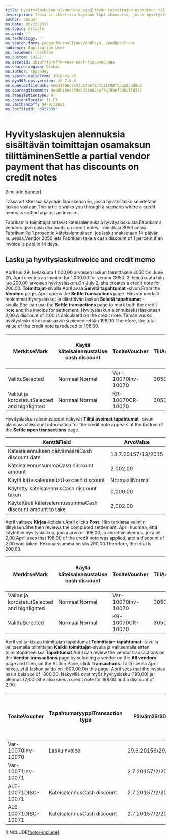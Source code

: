 ```yaml
---
title: Hyvityslaskujen alennuksia sisältävän toimittajan osamaksun tilittäminen
description: Tässä artikkelissa käydään läpi skenaario, jossa hyvityslasku selvitetään laskua vastaan.
author: abruer
ms.date: 08/22/2017
ms.topic: article
ms.prod: ''
ms.technology: ''
ms.search.form: LedgerJournalTransVendPaym, VendOpenTrans
audience: Application User
ms.reviewer: roschlom
ms.custom: 14222
ms.assetid: 2b19f7fd-9ff9-4ee4-bddf-f582946d008e
ms.search.region: Global
ms.author: shpandey
ms.search.validFrom: 2016-02-28
ms.dyn365.ops.version: AX 7.0.0
ms.openlocfilehash: 6e634796c7143c14a872c721f298f3ab28cbddd6
ms.sourcegitcommit: 0e8db169c3f90bd750826af76709ef5d621fd377
ms.translationtype: HT
ms.contentlocale: fi-FI
ms.lasthandoff: 04/01/2021
ms.locfileid: "5827839"
---
```

# <a name="settle-a-partial-vendor-payment-that-has-discounts-on-credit-notes"></a><span data-ttu-id="3c06c-103">Hyvityslaskujen alennuksia sisältävän toimittajan osamaksun tilittäminen</span><span class="sxs-lookup"><span data-stu-id="3c06c-103">Settle a partial vendor payment that has discounts on credit notes</span></span>

[!include [banner](../includes/banner.md)]

<span data-ttu-id="3c06c-104">Tässä artikkelissa käydään läpi skenaario, jossa hyvityslasku selvitetään laskua vastaan.</span><span class="sxs-lookup"><span data-stu-id="3c06c-104">This article walks you through a scenario where a credit memo is settled against an invoice.</span></span>

<span data-ttu-id="3c06c-105">Fabrikamin toimittajat antavat käteisalennuksia hyvityslaskuista.</span><span class="sxs-lookup"><span data-stu-id="3c06c-105">Fabrikam’s vendors give cash discounts on credit notes.</span></span> <span data-ttu-id="3c06c-106">Toimittaja 3050 antaa Fabrikamille 1 prosentin käteisalennuksen, jos lasku maksetaan 14 päivän kuluessa.</span><span class="sxs-lookup"><span data-stu-id="3c06c-106">Vendor 3050 lets Fabrikam take a cash discount of 1 percent if an invoice is paid in 14 days.</span></span>

## <a name="invoice-and-credit-memo"></a><span data-ttu-id="3c06c-107">Lasku ja hyvityslasku</span><span class="sxs-lookup"><span data-stu-id="3c06c-107">Invoice and credit memo</span></span>
<span data-ttu-id="3c06c-108">April luo 29. kesäkuuta 1 000,00 arvoisen laskun toimittajalle 3050.</span><span class="sxs-lookup"><span data-stu-id="3c06c-108">On June 29, April creates an invoice for 1,000.00 for vendor 3050.</span></span> <span data-ttu-id="3c06c-109">2. heinäkuuta hän luo 200,00 arvoisen hyvityslaskun.</span><span class="sxs-lookup"><span data-stu-id="3c06c-109">On July 2, she creates a credit note for 200.00.</span></span> <span data-ttu-id="3c06c-110">**Toimittajat**-sivulla April avaa **Selvitä tapahtumat** -sivun.</span><span class="sxs-lookup"><span data-stu-id="3c06c-110">From the **Vendors** page, April opens the **Settle transactions** page.</span></span> <span data-ttu-id="3c06c-111">Hän voi merkitä molemmat hyvityslaskut ja tilitettävän laskun **Selvitä tapahtumat** -sivulla.</span><span class="sxs-lookup"><span data-stu-id="3c06c-111">She can use the **Settle transactions** page to mark both the credit note and the invoice for settlement.</span></span> <span data-ttu-id="3c06c-112">Hyvityslaskun alennukseksi lasketaan 2,00.</span><span class="sxs-lookup"><span data-stu-id="3c06c-112">A discount of 2.00 is calculated on the credit note.</span></span> <span data-ttu-id="3c06c-113">Tämän vuoksi hyvityslaskun kokonaisarvoksi pienennetään 198,00.</span><span class="sxs-lookup"><span data-stu-id="3c06c-113">Therefore, the total value of the credit note is reduced to 198.00.</span></span>

| <span data-ttu-id="3c06c-114">Merkitse</span><span class="sxs-lookup"><span data-stu-id="3c06c-114">Mark</span></span>                     | <span data-ttu-id="3c06c-115">Käytä käteisalennusta</span><span class="sxs-lookup"><span data-stu-id="3c06c-115">Use cash discount</span></span> | <span data-ttu-id="3c06c-116">Tosite</span><span class="sxs-lookup"><span data-stu-id="3c06c-116">Voucher</span></span>   | <span data-ttu-id="3c06c-117">Tili</span><span class="sxs-lookup"><span data-stu-id="3c06c-117">Account</span></span> | <span data-ttu-id="3c06c-118">Päivämäärä</span><span class="sxs-lookup"><span data-stu-id="3c06c-118">Date</span></span>      | <span data-ttu-id="3c06c-119">Eräpäivä</span><span class="sxs-lookup"><span data-stu-id="3c06c-119">Due date</span></span>  | <span data-ttu-id="3c06c-120">Lasku</span><span class="sxs-lookup"><span data-stu-id="3c06c-120">Invoice</span></span> | <span data-ttu-id="3c06c-121">Summa tapahtuman valuuttana</span><span class="sxs-lookup"><span data-stu-id="3c06c-121">Amount in transaction currency</span></span> | <span data-ttu-id="3c06c-122">Valuutta</span><span class="sxs-lookup"><span data-stu-id="3c06c-122">Currency</span></span> | <span data-ttu-id="3c06c-123">Täsmäytettävä summa</span><span class="sxs-lookup"><span data-stu-id="3c06c-123">Amount to settle</span></span> |
|--------------------------|-------------------|-----------|---------|-----------|-----------|---------|--------------------------------|----------|------------------|
| <span data-ttu-id="3c06c-124">Valittu</span><span class="sxs-lookup"><span data-stu-id="3c06c-124">Selected</span></span>                 | <span data-ttu-id="3c06c-125">Normaali</span><span class="sxs-lookup"><span data-stu-id="3c06c-125">Normal</span></span>            | <span data-ttu-id="3c06c-126">Var-10070</span><span class="sxs-lookup"><span data-stu-id="3c06c-126">Inv-10070</span></span> | <span data-ttu-id="3c06c-127">3050</span><span class="sxs-lookup"><span data-stu-id="3c06c-127">3050</span></span>    | <span data-ttu-id="3c06c-128">29.6.2015</span><span class="sxs-lookup"><span data-stu-id="3c06c-128">6/29/2015</span></span> | <span data-ttu-id="3c06c-129">29.7.2015</span><span class="sxs-lookup"><span data-stu-id="3c06c-129">7/29/2015</span></span> | <span data-ttu-id="3c06c-130">10070</span><span class="sxs-lookup"><span data-stu-id="3c06c-130">10070</span></span>   | <span data-ttu-id="3c06c-131">-1 000,00</span><span class="sxs-lookup"><span data-stu-id="3c06c-131">-1,000.00</span></span>                      | <span data-ttu-id="3c06c-132">USD</span><span class="sxs-lookup"><span data-stu-id="3c06c-132">USD</span></span>      | <span data-ttu-id="3c06c-133">-990,00</span><span class="sxs-lookup"><span data-stu-id="3c06c-133">-990.00</span></span>          |
| <span data-ttu-id="3c06c-134">Valitut ja korostetut</span><span class="sxs-lookup"><span data-stu-id="3c06c-134">Selected and highlighted</span></span> | <span data-ttu-id="3c06c-135">Normaali</span><span class="sxs-lookup"><span data-stu-id="3c06c-135">Normal</span></span>            | <span data-ttu-id="3c06c-136">KR-10070</span><span class="sxs-lookup"><span data-stu-id="3c06c-136">CR-10070</span></span>  | <span data-ttu-id="3c06c-137">3050</span><span class="sxs-lookup"><span data-stu-id="3c06c-137">3050</span></span>    | <span data-ttu-id="3c06c-138">2.7.2015</span><span class="sxs-lookup"><span data-stu-id="3c06c-138">7/2/2015</span></span>  | <span data-ttu-id="3c06c-139">29.7.2015</span><span class="sxs-lookup"><span data-stu-id="3c06c-139">7/29/2015</span></span> |         | <span data-ttu-id="3c06c-140">200,00</span><span class="sxs-lookup"><span data-stu-id="3c06c-140">200.00</span></span>                         | <span data-ttu-id="3c06c-141">USD</span><span class="sxs-lookup"><span data-stu-id="3c06c-141">USD</span></span>      | <span data-ttu-id="3c06c-142">198,00</span><span class="sxs-lookup"><span data-stu-id="3c06c-142">198.00</span></span>           |

<span data-ttu-id="3c06c-143">Hyvityslaskun alennustiedot näkyvät **Tilitä avoimet tapahtumat** -sivun alaosassa.</span><span class="sxs-lookup"><span data-stu-id="3c06c-143">Discount information for the credit note appears at the bottom of the **Settle open transactions** page.</span></span>

| <span data-ttu-id="3c06c-144">Kenttä</span><span class="sxs-lookup"><span data-stu-id="3c06c-144">Field</span></span>                        | <span data-ttu-id="3c06c-145">Arvo</span><span class="sxs-lookup"><span data-stu-id="3c06c-145">Value</span></span>     |
|------------------------------|-----------|
| <span data-ttu-id="3c06c-146">Käteisalennuksen päivämäärä</span><span class="sxs-lookup"><span data-stu-id="3c06c-146">Cash discount date</span></span>           | <span data-ttu-id="3c06c-147">13.7.2015</span><span class="sxs-lookup"><span data-stu-id="3c06c-147">7/13/2015</span></span> |
| <span data-ttu-id="3c06c-148">Käteisalennussumma</span><span class="sxs-lookup"><span data-stu-id="3c06c-148">Cash discount amount</span></span>         | <span data-ttu-id="3c06c-149">2.00</span><span class="sxs-lookup"><span data-stu-id="3c06c-149">2.00</span></span>      |
| <span data-ttu-id="3c06c-150">Käytä käteisalennusta</span><span class="sxs-lookup"><span data-stu-id="3c06c-150">Use cash discount</span></span>            | <span data-ttu-id="3c06c-151">Normaali</span><span class="sxs-lookup"><span data-stu-id="3c06c-151">Normal</span></span>    |
| <span data-ttu-id="3c06c-152">Käytetty käteisalennus</span><span class="sxs-lookup"><span data-stu-id="3c06c-152">Cash discount taken</span></span>          | <span data-ttu-id="3c06c-153">0,00</span><span class="sxs-lookup"><span data-stu-id="3c06c-153">0.00</span></span>      |
| <span data-ttu-id="3c06c-154">Käytettävä käteisalennussumma</span><span class="sxs-lookup"><span data-stu-id="3c06c-154">Cash discount amount to take</span></span> | <span data-ttu-id="3c06c-155">2,00</span><span class="sxs-lookup"><span data-stu-id="3c06c-155">2.00</span></span>      |

<span data-ttu-id="3c06c-156">April valitsee **Kirjaa**-kohdan.</span><span class="sxs-lookup"><span data-stu-id="3c06c-156">April clicks **Post**.</span></span> <span data-ttu-id="3c06c-157">Hän tarkistaa valmiin tilityksen.</span><span class="sxs-lookup"><span data-stu-id="3c06c-157">She then reviews the completed settlement.</span></span> <span data-ttu-id="3c06c-158">April huomaa, että käytettiin hyvityslaskua, jonka arvo oli 198,00, ja annettiin alennus, joka oli 2,00.</span><span class="sxs-lookup"><span data-stu-id="3c06c-158">April sees that 198.00 of the credit note was applied, and a discount of 2.00 was taken.</span></span> <span data-ttu-id="3c06c-159">Kokonaissumma on siis 200,00.</span><span class="sxs-lookup"><span data-stu-id="3c06c-159">Therefore, the total is 200.00.</span></span>

| <span data-ttu-id="3c06c-160">Merkitse</span><span class="sxs-lookup"><span data-stu-id="3c06c-160">Mark</span></span>                     | <span data-ttu-id="3c06c-161">Käytä käteisalennusta</span><span class="sxs-lookup"><span data-stu-id="3c06c-161">Use cash discount</span></span> | <span data-ttu-id="3c06c-162">Tosite</span><span class="sxs-lookup"><span data-stu-id="3c06c-162">Voucher</span></span>   | <span data-ttu-id="3c06c-163">Tili</span><span class="sxs-lookup"><span data-stu-id="3c06c-163">Account</span></span> | <span data-ttu-id="3c06c-164">Päivämäärä</span><span class="sxs-lookup"><span data-stu-id="3c06c-164">Date</span></span>      | <span data-ttu-id="3c06c-165">Eräpäivä</span><span class="sxs-lookup"><span data-stu-id="3c06c-165">Due date</span></span>  | <span data-ttu-id="3c06c-166">Lasku</span><span class="sxs-lookup"><span data-stu-id="3c06c-166">Invoice</span></span>  | <span data-ttu-id="3c06c-167">Summa tapahtuman valuuttana</span><span class="sxs-lookup"><span data-stu-id="3c06c-167">Amount in transaction currency</span></span> | <span data-ttu-id="3c06c-168">Valuutta</span><span class="sxs-lookup"><span data-stu-id="3c06c-168">Currency</span></span> | <span data-ttu-id="3c06c-169">Täsmäytettävä summa</span><span class="sxs-lookup"><span data-stu-id="3c06c-169">Amount to settle</span></span> |
|--------------------------|-------------------|-----------|---------|-----------|-----------|----------|--------------------------------|----------|------------------|
| <span data-ttu-id="3c06c-170">Valitut ja korostetut</span><span class="sxs-lookup"><span data-stu-id="3c06c-170">Selected and highlighted</span></span> | <span data-ttu-id="3c06c-171">Normaali</span><span class="sxs-lookup"><span data-stu-id="3c06c-171">Normal</span></span>            | <span data-ttu-id="3c06c-172">Var-10070</span><span class="sxs-lookup"><span data-stu-id="3c06c-172">Inv-10070</span></span> | <span data-ttu-id="3c06c-173">3050</span><span class="sxs-lookup"><span data-stu-id="3c06c-173">3050</span></span>    | <span data-ttu-id="3c06c-174">29.6.2015</span><span class="sxs-lookup"><span data-stu-id="3c06c-174">6/29/2015</span></span> | <span data-ttu-id="3c06c-175">29.7.2015</span><span class="sxs-lookup"><span data-stu-id="3c06c-175">7/29/2015</span></span> | <span data-ttu-id="3c06c-176">10070</span><span class="sxs-lookup"><span data-stu-id="3c06c-176">10070</span></span>    | <span data-ttu-id="3c06c-177">-1 000,00</span><span class="sxs-lookup"><span data-stu-id="3c06c-177">-1,000.00</span></span>                      | <span data-ttu-id="3c06c-178">USD</span><span class="sxs-lookup"><span data-stu-id="3c06c-178">USD</span></span>      | <span data-ttu-id="3c06c-179">-200,00</span><span class="sxs-lookup"><span data-stu-id="3c06c-179">-200.00</span></span>          |
| <span data-ttu-id="3c06c-180">Valittu</span><span class="sxs-lookup"><span data-stu-id="3c06c-180">Selected</span></span>                 | <span data-ttu-id="3c06c-181">Normaali</span><span class="sxs-lookup"><span data-stu-id="3c06c-181">Normal</span></span>            | <span data-ttu-id="3c06c-182">KR-10070</span><span class="sxs-lookup"><span data-stu-id="3c06c-182">CR-10070</span></span>  | <span data-ttu-id="3c06c-183">3050</span><span class="sxs-lookup"><span data-stu-id="3c06c-183">3050</span></span>    | <span data-ttu-id="3c06c-184">2.7.2015</span><span class="sxs-lookup"><span data-stu-id="3c06c-184">7/2/2015</span></span>  | <span data-ttu-id="3c06c-185">29.7.2015</span><span class="sxs-lookup"><span data-stu-id="3c06c-185">7/29/2015</span></span> | <span data-ttu-id="3c06c-186">KR-10070</span><span class="sxs-lookup"><span data-stu-id="3c06c-186">CR-10070</span></span> | <span data-ttu-id="3c06c-187">200,00</span><span class="sxs-lookup"><span data-stu-id="3c06c-187">200.00</span></span>                         | <span data-ttu-id="3c06c-188">USD</span><span class="sxs-lookup"><span data-stu-id="3c06c-188">USD</span></span>      | <span data-ttu-id="3c06c-189">198,00</span><span class="sxs-lookup"><span data-stu-id="3c06c-189">198.00</span></span>           |

<span data-ttu-id="3c06c-190">April voi tarkistaa toimittajan tapahtumat **Toimittajan tapahtumat** -sivulla valitsemalla toimittajan **Kaikki toimittajat**-sivulla ja valitsemalla sitten toimintopaneelissa **Tapahtumat**.</span><span class="sxs-lookup"><span data-stu-id="3c06c-190">April can review the vendor transactions on the **Vendor transactions** page by selecting a vendor on the **All vendors** page and then, on the Action Pane, click **Transactions**.</span></span> <span data-ttu-id="3c06c-191">Tällä sivulla April näkee, että laskun saldo on -800,00.</span><span class="sxs-lookup"><span data-stu-id="3c06c-191">On this page, April sees that the invoice has a balance of -800.00.</span></span> <span data-ttu-id="3c06c-192">Näkyvillä ovat myös hyvityslasku (198,00) ja alennus (2,00).</span><span class="sxs-lookup"><span data-stu-id="3c06c-192">She also sees a credit note for 198.00 and a discount of 2.00.</span></span>

| <span data-ttu-id="3c06c-193">Tosite</span><span class="sxs-lookup"><span data-stu-id="3c06c-193">Voucher</span></span>    | <span data-ttu-id="3c06c-194">Tapahtumatyyppi</span><span class="sxs-lookup"><span data-stu-id="3c06c-194">Transaction type</span></span> | <span data-ttu-id="3c06c-195">Päivämäärä</span><span class="sxs-lookup"><span data-stu-id="3c06c-195">Date</span></span>      | <span data-ttu-id="3c06c-196">Lasku</span><span class="sxs-lookup"><span data-stu-id="3c06c-196">Invoice</span></span> | <span data-ttu-id="3c06c-197">Summa tapahtuman valuuttana debet</span><span class="sxs-lookup"><span data-stu-id="3c06c-197">Amount in transaction currency debit</span></span> | <span data-ttu-id="3c06c-198">Summa tapahtuman valuuttana kredit</span><span class="sxs-lookup"><span data-stu-id="3c06c-198">Amount in transaction currency credit</span></span> | <span data-ttu-id="3c06c-199">Saldo</span><span class="sxs-lookup"><span data-stu-id="3c06c-199">Balance</span></span> | <span data-ttu-id="3c06c-200">Valuutta</span><span class="sxs-lookup"><span data-stu-id="3c06c-200">Currency</span></span> |
|------------|------------------|-----------|---------|--------------------------------------|---------------------------------------|---------|----------|
| <span data-ttu-id="3c06c-201">Var-10070</span><span class="sxs-lookup"><span data-stu-id="3c06c-201">Inv-10070</span></span>  | <span data-ttu-id="3c06c-202">Lasku</span><span class="sxs-lookup"><span data-stu-id="3c06c-202">Invoice</span></span>          | <span data-ttu-id="3c06c-203">29.6.2015</span><span class="sxs-lookup"><span data-stu-id="3c06c-203">6/29/2015</span></span> | <span data-ttu-id="3c06c-204">10070</span><span class="sxs-lookup"><span data-stu-id="3c06c-204">10070</span></span>   |                                      | <span data-ttu-id="3c06c-205">1 000,00</span><span class="sxs-lookup"><span data-stu-id="3c06c-205">1,000.00</span></span>                              | <span data-ttu-id="3c06c-206">-800,00</span><span class="sxs-lookup"><span data-stu-id="3c06c-206">-800.00</span></span> | <span data-ttu-id="3c06c-207">USD</span><span class="sxs-lookup"><span data-stu-id="3c06c-207">USD</span></span>      |
| <span data-ttu-id="3c06c-208">Var-10071</span><span class="sxs-lookup"><span data-stu-id="3c06c-208">Inv-10071</span></span>  |                  | <span data-ttu-id="3c06c-209">2.7.2015</span><span class="sxs-lookup"><span data-stu-id="3c06c-209">7/2/2015</span></span>  | <span data-ttu-id="3c06c-210">CR10071</span><span class="sxs-lookup"><span data-stu-id="3c06c-210">CR10071</span></span> | <span data-ttu-id="3c06c-211">200,00</span><span class="sxs-lookup"><span data-stu-id="3c06c-211">200.00</span></span>                               |                                       | <span data-ttu-id="3c06c-212">0,00</span><span class="sxs-lookup"><span data-stu-id="3c06c-212">0.00</span></span>    | <span data-ttu-id="3c06c-213">USD</span><span class="sxs-lookup"><span data-stu-id="3c06c-213">USD</span></span>      |
| <span data-ttu-id="3c06c-214">ALE-10071</span><span class="sxs-lookup"><span data-stu-id="3c06c-214">DISC-10071</span></span> |  <span data-ttu-id="3c06c-215">Käteisalennus</span><span class="sxs-lookup"><span data-stu-id="3c06c-215">Cash discount</span></span>   | <span data-ttu-id="3c06c-216">2.7.2015</span><span class="sxs-lookup"><span data-stu-id="3c06c-216">7/2/2015</span></span>  |         | <span data-ttu-id="3c06c-217">2,00</span><span class="sxs-lookup"><span data-stu-id="3c06c-217">2.00</span></span>                                 |                                       | <span data-ttu-id="3c06c-218">0,00</span><span class="sxs-lookup"><span data-stu-id="3c06c-218">0.00</span></span>    | <span data-ttu-id="3c06c-219">USD</span><span class="sxs-lookup"><span data-stu-id="3c06c-219">USD</span></span>      |
| <span data-ttu-id="3c06c-220">ALE-10071</span><span class="sxs-lookup"><span data-stu-id="3c06c-220">DISC-10071</span></span> |  <span data-ttu-id="3c06c-221">Käteisalennus</span><span class="sxs-lookup"><span data-stu-id="3c06c-221">Cash discount</span></span>   | <span data-ttu-id="3c06c-222">2.7.2015</span><span class="sxs-lookup"><span data-stu-id="3c06c-222">7/2/2015</span></span>  |         |                                      | <span data-ttu-id="3c06c-223">2,00</span><span class="sxs-lookup"><span data-stu-id="3c06c-223">2.00</span></span>                                  | <span data-ttu-id="3c06c-224">0,00</span><span class="sxs-lookup"><span data-stu-id="3c06c-224">0.00</span></span>    | <span data-ttu-id="3c06c-225">USD</span><span class="sxs-lookup"><span data-stu-id="3c06c-225">USD</span></span>      |







[!INCLUDE[footer-include](../../includes/footer-banner.md)]